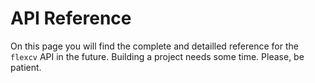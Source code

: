 # API Reference

On this page you will find the complete and detailled reference for the `flexcv` API in the future. Building a project needs some time. Please, be patient.
